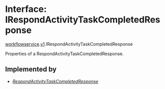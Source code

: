 # Interface: IRespondActivityTaskCompletedResponse

[workflowservice](../modules/proto.temporal.api.workflowservice.md).[v1](../modules/proto.temporal.api.workflowservice.v1.md).IRespondActivityTaskCompletedResponse

Properties of a RespondActivityTaskCompletedResponse.

## Implemented by

* [*RespondActivityTaskCompletedResponse*](../classes/proto.temporal.api.workflowservice.v1.respondactivitytaskcompletedresponse.md)
